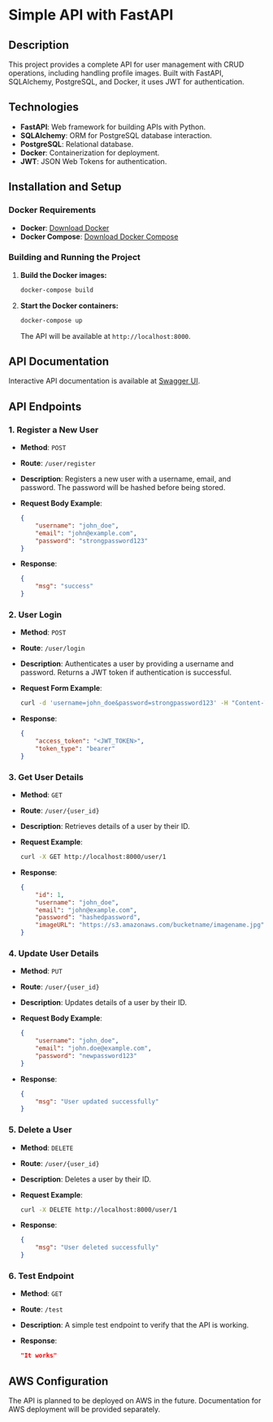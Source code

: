 # Simple API with FastAPI

## Description

This project provides a complete API for user management with CRUD operations, including handling profile images. Built with FastAPI, SQLAlchemy, PostgreSQL, and Docker, it uses JWT for authentication.

## Technologies

- **FastAPI**: Web framework for building APIs with Python.
- **SQLAlchemy**: ORM for PostgreSQL database interaction.
- **PostgreSQL**: Relational database.
- **Docker**: Containerization for deployment.
- **JWT**: JSON Web Tokens for authentication.

## Installation and Setup

### Docker Requirements

- **Docker**: [Download Docker](https://www.docker.com/get-started)
- **Docker Compose**: [Download Docker Compose](https://docs.docker.com/compose/install/)

### Building and Running the Project

1. **Build the Docker images:**

    ```bash
    docker-compose build
    ```

2. **Start the Docker containers:**

    ```bash
    docker-compose up
    ```

    The API will be available at `http://localhost:8000`.

## API Documentation

Interactive API documentation is available at [Swagger UI](http://localhost:8000/docs).

## API Endpoints

### 1. Register a New User

- **Method**: `POST`
- **Route**: `/user/register`
- **Description**: Registers a new user with a username, email, and password. The password will be hashed before being stored.
- **Request Body Example**:

    ```json
    {
        "username": "john_doe",
        "email": "john@example.com",
        "password": "strongpassword123"
    }
    ```

- **Response**:

    ```json
    {
        "msg": "success"
    }
    ```

### 2. User Login

- **Method**: `POST`
- **Route**: `/user/login`
- **Description**: Authenticates a user by providing a username and password. Returns a JWT token if authentication is successful.
- **Request Form Example**:

    ```bash
    curl -d 'username=john_doe&password=strongpassword123' -H "Content-Type: application/x-www-form-urlencoded" -X POST http://localhost:8000/user/login
    ```

- **Response**:

    ```json
    {
        "access_token": "<JWT_TOKEN>",
        "token_type": "bearer"
    }
    ```

### 3. Get User Details

- **Method**: `GET`
- **Route**: `/user/{user_id}`
- **Description**: Retrieves details of a user by their ID.
- **Request Example**:

    ```bash
    curl -X GET http://localhost:8000/user/1
    ```

- **Response**:

    ```json
    {
        "id": 1,
        "username": "john_doe",
        "email": "john@example.com",
        "password": "hashedpassword",
        "imageURL": "https://s3.amazonaws.com/bucketname/imagename.jpg"
    }
    ```

### 4. Update User Details

- **Method**: `PUT`
- **Route**: `/user/{user_id}`
- **Description**: Updates details of a user by their ID.
- **Request Body Example**:

    ```json
    {
        "username": "john_doe",
        "email": "john.doe@example.com",
        "password": "newpassword123"
    }
    ```

- **Response**:

    ```json
    {
        "msg": "User updated successfully"
    }
    ```

### 5. Delete a User

- **Method**: `DELETE`
- **Route**: `/user/{user_id}`
- **Description**: Deletes a user by their ID.
- **Request Example**:

    ```bash
    curl -X DELETE http://localhost:8000/user/1
    ```

- **Response**:

    ```json
    {
        "msg": "User deleted successfully"
    }
    ```

### 6. Test Endpoint

- **Method**: `GET`
- **Route**: `/test`
- **Description**: A simple test endpoint to verify that the API is working.
- **Response**:

    ```json
    "It works"
    ```

## AWS Configuration

The API is planned to be deployed on AWS in the future. Documentation for AWS deployment will be provided separately.


